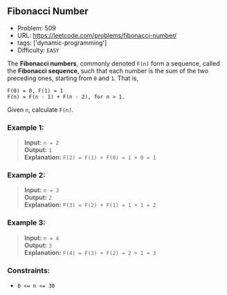 ## Fibonacci Number

- Problem: 509
- URL: https://leetcode.com/problems/fibonacci-number/
- tags: ['dynamic-programming']
- Difficulty: `EASY`

The **Fibonacci numbers**, commonly denoted `F(n)` form a sequence, called the **Fibonacci sequence**, such that each number is the sum of the two preceding ones, starting from `0` and `1`. That is,

```text
F(0) = 0, F(1) = 1
F(n) = F(n - 1) + F(n - 2), for n > 1.
```

Given `n`, calculate `F(n)`.

### Example 1:

> **Input:** `n = 2`  
> **Output:** `1`  
> **Explanation:** `F(2) = F(1) + F(0) = 1 + 0 = 1`

### Example 2:

> **Input:** `n = 3`  
> **Output:** `2`  
> **Explanation:** `F(3) = F(2) + F(1) = 1 + 1 = 2`

### Example 3:

> **Input:** `n = 4`  
> **Output:** `3`  
> **Explanation:** `F(4) = F(3) + F(2) = 2 + 1 = 3`

### Constraints:

- `0 <= n <= 30`
